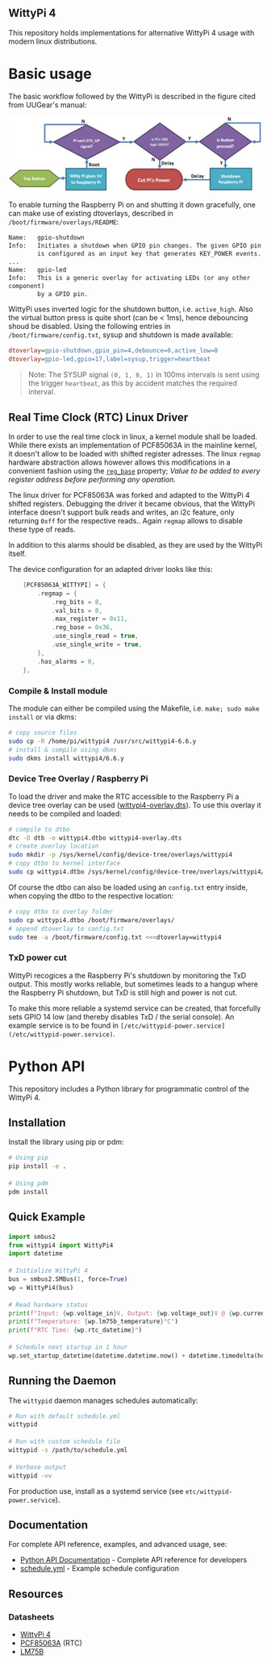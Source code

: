 WittyPi 4
---

This repository holds implementations for alternative WittyPi 4 usage with modern linux distributions.

# Basic usage

The basic workflow followed by the WittyPi is described in the figure cited from UUGear's manual:

![WittyPi basic workflow, as seen in UUGear's user manual, Chapter 4.](img/wittypi_workflow.jpg)

To enable turning the Raspberry Pi on and shutting it down gracefully, one can make use of existing dtoverlays, described in `/boot/firmware/overlays/README`:

```
Name:   gpio-shutdown
Info:   Initiates a shutdown when GPIO pin changes. The given GPIO pin
        is configured as an input key that generates KEY_POWER events.
...
Name:   gpio-led
Info:   This is a generic overlay for activating LEDs (or any other component)
        by a GPIO pin.
```

WittyPi uses inverted logic for the shutdown button, i.e. `active_high`. Also the virtual button press is quite short (can be < 1ms), hence debouncing shoud be disabled. Using the following entries in `/boot/firmware/config.txt`, sysup and shutdown is made available:

```ini
dtoverlay=gpio-shutdown,gpio_pin=4,debounce=0,active_low=0
dtoverlay=gpio-led,gpio=17,label=sysup,trigger=heartbeat
```

> Note: The SYSUP signal `(0, 1, 0, 1)` in 100ms intervals is sent using the trigger `heartbeat`, as this by accident matches the required interval. 

## Real Time Clock (RTC) Linux Driver

In order to use the real time clock in linux, a kernel module shall be loaded. While there exists an implementation of PCF85063A in the mainline kernel, it doesn't allow to be loaded with shifted register adresses. The linux `regmap` hardware abstraction allows however allows this modifications in a convenient fashion using the [`reg_base`](https://elixir.bootlin.com/linux/latest/source/include/linux/regmap.h#L260) property; *Value to be added to every register address before performing any operation.*

The linux driver for PCF85063A was forked and adapted to the WittyPi 4 shifted registers. Debugging the driver it became obvious, that the WittyPi interface doesn't support bulk reads and writes, an i2c feature, only returning `0xff` for the respective reads.. Again `regmap` allows to disable these type of reads. 

In addition to this alarms should be disabled, as they are used by the WittyPi itself.

The device configuration for an adapted driver looks like this:

```c
	[PCF85063A_WITTYPI] = {
		.regmap = {
			.reg_bits = 8,
			.val_bits = 8,
			.max_register = 0x11,
			.reg_base = 0x36,
			.use_single_read = true,
			.use_single_write = true,
		},
		.has_alarms = 0,
	},
```

### Compile & Install module

The module can either be compiled using the Makefile, i.e. `make; sudo make install` or via dkms:

```bash
# copy source files
sudo cp -R /home/pi/wittypi4 /usr/src/wittypi4-6.6.y
# install & compile using dkms
sudo dkms install wittypi4/6.6.y
```

### Device Tree Overlay / Raspberry Pi

To load the driver and make the RTC accessible to the Raspberry Pi a device tree overlay can be used ([wittypi4-overlay.dts](./wittypi4-overlay.dts)). To use this overlay it needs to be compiled and loaded:

```bash
# compile to dtbo 
dtc -O dtb -o wittypi4.dtbo wittypi4-overlay.dts
# create overlay location
sudo mkdir -p /sys/kernel/config/device-tree/overlays/wittypi4
# copy dtbo to kernel interface
sudo cp wittypi4.dtbo /sys/kernel/config/device-tree/overlays/wittypi4/dtbo
```

Of course the dtbo can also be loaded using an `config.txt` entry inside, when copying the dtbo to the respective location:

```bash
# copy dtbo to overlay folder
sudo cp wittypi4.dtbo /boot/firmware/overlays/
# append dtoverlay to config.txt
sudo tee -a /boot/firmware/config.txt <<<dtoverlay=wittypi4
```

### TxD power cut

WittyPi recogices a the Raspberry Pi's shutdown by monitoring the TxD output. This mostly works reliable, but sometimes leads to a hangup where the Raspberry Pi shutdown, but TxD is still high and power is not cut. 

To make this more reliable a systemd service can be created, that forcefully sets GPIO 14 low (and thereby disables TxD / the serial console). An example service is to be found in `[/etc/wittypid-power.service](/etc/wittypid-power.service)`.

# Python API

This repository includes a Python library for programmatic control of the WittyPi 4.

## Installation

Install the library using pip or pdm:

```bash
# Using pip
pip install -e .

# Using pdm
pdm install
```

## Quick Example

```python
import smbus2
from wittypi4 import WittyPi4
import datetime

# Initialize WittyPi 4
bus = smbus2.SMBus(1, force=True)
wp = WittyPi4(bus)

# Read hardware status
print(f"Input: {wp.voltage_in}V, Output: {wp.voltage_out}V @ {wp.current_out}A")
print(f"Temperature: {wp.lm75b_temperature}°C")
print(f"RTC Time: {wp.rtc_datetime}")

# Schedule next startup in 1 hour
wp.set_startup_datetime(datetime.datetime.now() + datetime.timedelta(hours=1))
```

## Running the Daemon

The `wittypid` daemon manages schedules automatically:

```bash
# Run with default schedule.yml
wittypid

# Run with custom schedule file
wittypid -s /path/to/schedule.yml

# Verbose output
wittypid -vv
```

For production use, install as a systemd service (see `etc/wittypid-power.service`).

## Documentation

For complete API reference, examples, and advanced usage, see:
- [Python API Documentation](docs/API.md) - Complete API reference for developers
- [schedule.yml](schedule.yml) - Example schedule configuration

## Resources

### Datasheets
- [WittyPi 4](https://www.uugear.com/doc/WittyPi4_UserManual.pdf)
- [PCF85063A](https://www.nxp.com/docs/en/data-sheet/PCF85063A.pdf) (RTC)
- [LM75B](https://www.ti.com/lit/ds/symlink/lm75b.pdf)
